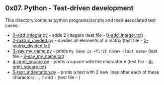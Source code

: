 ## 0x07. Python - Test-driven development
This directory contains python programs/scripts and their associated test cases:
- [0-add_integer.py](0-add_integer.py) - adds 2 integers (test file - [0-add_integer.txt](tests/0-add_integer.txt))
- [2-matrix_divided.py](2-matrix_divided.py) - divides all elements of a matrix (test file - [2-matrix_divided.txt](tests/2-matrix_divided.txt))
- [3-say_my_name.py](3-say_my_name.py) - prints `My name is <first name> <last name>` (test file - [3-say_my_name.txt](tests/3-say_my_name.txt))
- [4-print_square.py](4-print_square.py) - prints a square with the character `#` (test file - [4-print_square.txt](tests/4-print_square.txt))
- [5-text_indentation.py](5-text_indentation.py) - prints a text with 2 new lines after each of these characters: `.`, `?` and `:` (test file - )

